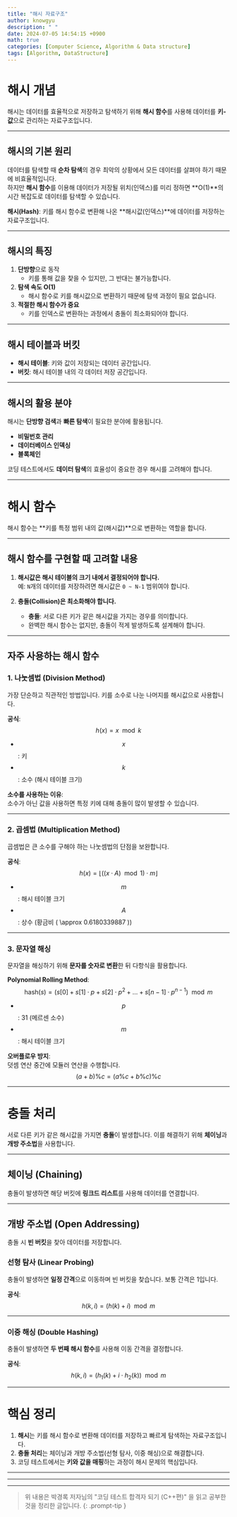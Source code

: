 ```yaml
---
title: "해시 자료구조"
author: knowgyu
description: " "
date: 2024-07-05 14:54:15 +0900
math: true
categories: [Computer Science, Algorithm & Data structure]
tags: [Algorithm, DataStructure]
---
```


# 해시 개념

해시는 데이터를 효율적으로 저장하고 탐색하기 위해 **해시 함수**를 사용해 데이터를 **키-값**으로 관리하는 자료구조입니다.  

---

## 해시의 기본 원리

데이터를 탐색할 때 **순차 탐색**의 경우 최악의 상황에서 모든 데이터를 살펴야 하기 때문에 비효율적입니다.  
하지만 **해시 함수**를 이용해 데이터가 저장될 위치(인덱스)를 미리 정하면 **O(1)**의 시간 복잡도로 데이터를 탐색할 수 있습니다.

**해시(Hash)**: 키를 해시 함수로 변환해 나온 **해시값(인덱스)**에 데이터를 저장하는 자료구조입니다.

---

## 해시의 특징

1. **단방향**으로 동작  
   - 키를 통해 값을 찾을 수 있지만, 그 반대는 불가능합니다.  
2. **탐색 속도 O(1)**  
   - 해시 함수로 키를 해시값으로 변환하기 때문에 탐색 과정이 필요 없습니다.  
3. **적절한 해시 함수가 중요**  
   - 키를 인덱스로 변환하는 과정에서 충돌이 최소화되어야 합니다.

---

## 해시 테이블과 버킷

- **해시 테이블**: 키와 값이 저장되는 데이터 공간입니다.  
- **버킷**: 해시 테이블 내의 각 데이터 저장 공간입니다.

---

## 해시의 활용 분야

해시는 **단방향 검색**과 **빠른 탐색**이 필요한 분야에 활용됩니다.  

- **비밀번호 관리**  
- **데이터베이스 인덱싱**  
- **블록체인**  

코딩 테스트에서도 **데이터 탐색**의 효율성이 중요한 경우 해시를 고려해야 합니다.

---

# 해시 함수

해시 함수는 **키를 특정 범위 내의 값(해시값)**으로 변환하는 역할을 합니다.

---

## 해시 함수를 구현할 때 고려할 내용

1. **해시값은 해시 테이블의 크기 내에서 결정되어야 합니다.**  
   예: `N`개의 데이터를 저장하려면 해시값은 `0 ~ N-1` 범위여야 합니다.  

2. **충돌(Collision)은 최소화해야 합니다.**  
   - **충돌**: 서로 다른 키가 같은 해시값을 가지는 경우를 의미합니다.  
   - 완벽한 해시 함수는 없지만, 충돌이 적게 발생하도록 설계해야 합니다.

---

## 자주 사용하는 해시 함수

### 1. 나눗셈법 (Division Method)

가장 단순하고 직관적인 방법입니다. 키를 소수로 나눈 나머지를 해시값으로 사용합니다.

**공식**:  
$$
h(x) = x \mod k
$$

- $$ x $$ : 키  
- $$ k $$ : 소수 (해시 테이블 크기)  

**소수를 사용하는 이유**:  
소수가 아닌 값을 사용하면 특정 키에 대해 충돌이 많이 발생할 수 있습니다.

---

### 2. 곱셈법 (Multiplication Method)

곱셈법은 큰 소수를 구해야 하는 나눗셈법의 단점을 보완합니다.

**공식**:  
$$
h(x) = \lfloor ((x \cdot A) \mod 1) \cdot m \rfloor
$$

- $$ m $$ : 해시 테이블 크기  
- $$ A $$ : 상수 (황금비 \( \approx 0.6180339887 \))  

---

### 3. 문자열 해싱

문자열을 해싱하기 위해 **문자를 숫자로 변환**한 뒤 다항식을 활용합니다.

**Polynomial Rolling Method**:  
$$
\text{hash}(s) = (s[0] + s[1] \cdot p + s[2] \cdot p^2 + \dots + s[n-1] \cdot p^{n-1}) \mod m
$$

- $$ p $$ : 31 (메르센 소수)  
- $$ m $$ : 해시 테이블 크기  

**오버플로우 방지**:  
덧셈 연산 중간에 모듈러 연산을 수행합니다.  
$$
(a + b) \% c = (a \% c + b \% c) \% c
$$

---

# 충돌 처리

서로 다른 키가 같은 해시값을 가지면 **충돌**이 발생합니다. 이를 해결하기 위해 **체이닝**과 **개방 주소법**을 사용합니다.

---

## 체이닝 (Chaining)

충돌이 발생하면 해당 버킷에 **링크드 리스트**를 사용해 데이터를 연결합니다.

---

## 개방 주소법 (Open Addressing)

충돌 시 **빈 버킷**을 찾아 데이터를 저장합니다.

### 선형 탐사 (Linear Probing)

충돌이 발생하면 **일정 간격**으로 이동하며 빈 버킷을 찾습니다. 보통 간격은 1입니다.

**공식**:  
$$
h(k, i) = (h(k) + i) \mod m
$$

---

### 이중 해싱 (Double Hashing)

충돌이 발생하면 **두 번째 해시 함수**를 사용해 이동 간격을 결정합니다.

**공식**:  
$$
h(k, i) = (h_1(k) + i \cdot h_2(k)) \mod m
$$

---

# 핵심 정리

1. **해시**는 키를 해시 함수로 변환해 데이터를 저장하고 빠르게 탐색하는 자료구조입니다.  
2. **충돌 처리**는 체이닝과 개방 주소법(선형 탐사, 이중 해싱)으로 해결합니다.  
3. 코딩 테스트에서는 **키와 값을 매핑**하는 과정이 해시 문제의 핵심입니다.

---
---
---
> 위 내용은 박경록 저자님의 "코딩 테스트 합격자 되기 (C++편)" 을 읽고 공부한 것을 정리한 글입니다.
{: .prompt-tip }
